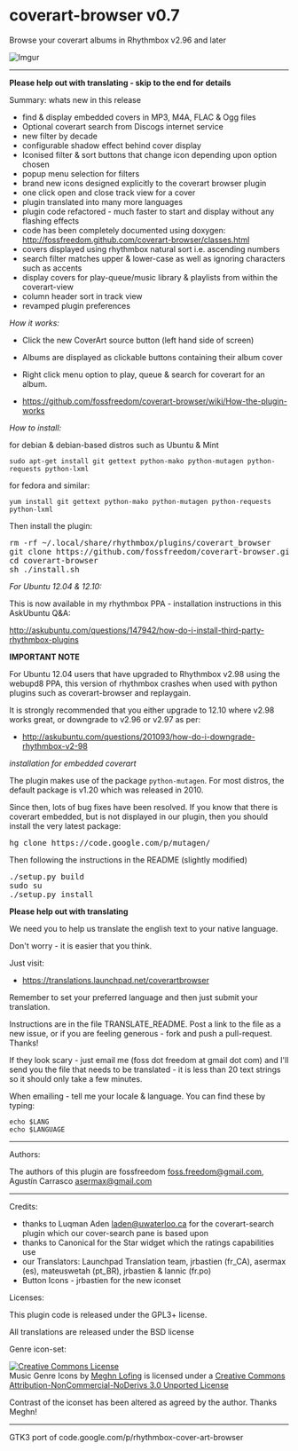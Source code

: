 coverart-browser v0.7
================

Browse your coverart albums in Rhythmbox v2.96 and later

![Imgur](http://i.imgur.com/yXYmcOt.png)

-----------

**Please help out with translating - skip to the end for details**

Summary: whats new in this release

 - find & display embedded covers in MP3, M4A, FLAC & Ogg files
 - Optional coverart search from Discogs internet service
 - new filter by decade
 - configurable shadow effect behind cover display
 - Iconised filter & sort buttons that change icon depending upon option chosen
 - popup menu selection for filters
 - brand new icons designed explicitly to the coverart browser plugin
 - one click open and close track view for a cover
 - plugin translated into many more languages
 - plugin code refactored - much faster to start and display without any flashing effects
 - code has been completely documented using doxygen: http://fossfreedom.github.com/coverart-browser/classes.html
 - covers displayed using rhythmbox natural sort i.e. ascending numbers
 - search filter matches upper & lower-case as well as ignoring characters such as accents
 - display covers for play-queue/music library & playlists from within the coverart-view
 - column header sort in track view
 - revamped plugin preferences

*How it works:*

 - Click the new CoverArt source button (left hand side of screen)
 - Albums are displayed as clickable buttons containing their album cover
 - Right click menu option to play, queue & search for coverart for an album.

 - https://github.com/fossfreedom/coverart-browser/wiki/How-the-plugin-works

*How to install:*

for debian & debian-based distros such as Ubuntu & Mint

    sudo apt-get install git gettext python-mako python-mutagen python-requests python-lxml

for fedora and similar:

    yum install git gettext python-mako python-mutagen python-requests python-lxml

Then install the plugin:

<pre>
rm -rf ~/.local/share/rhythmbox/plugins/coverart_browser
git clone https://github.com/fossfreedom/coverart-browser.git
cd coverart-browser
sh ./install.sh
</pre>

*For Ubuntu 12.04 & 12.10:*

This is now available in my rhythmbox PPA - installation instructions in this AskUbuntu Q&A:

http://askubuntu.com/questions/147942/how-do-i-install-third-party-rhythmbox-plugins

**IMPORTANT NOTE**

For Ubuntu 12.04 users that have upgraded to Rhythmbox v2.98 using the webupd8 PPA, this version 
of rhythmbox crashes when used with python plugins such as coverart-browser and replaygain.

It is strongly recommended that you either upgrade to 12.10 where v2.98 works great, or 
downgrade to v2.96 or v2.97 as per:
 - http://askubuntu.com/questions/201093/how-do-i-downgrade-rhythmbox-v2-98

*installation for embedded coverart*

The plugin makes use of the package `python-mutagen`.  For most distros, the default package is v1.20 which was released in 2010.

Since then, lots of bug fixes have been resolved.  If you know that there is coverart embedded, but is not displayed
in our plugin, then you should install the very latest package:

<pre>
hg clone https://code.google.com/p/mutagen/
</pre>

Then following the instructions in the README (slightly modified)

<pre>
./setup.py build
sudo su
./setup.py install 
</pre>


**Please help out with translating**

We need you to help us translate the english text to your native language.

Don't worry - it is easier that you think.

Just visit:

 - https://translations.launchpad.net/coverartbrowser

Remember to set your preferred language and then just submit your translation.

Instructions are in the file TRANSLATE_README. Post a link to the file as a new issue, or
if you are feeling generous - fork and push a pull-request. Thanks!

If they look scary - just email me (foss dot freedom at gmail dot com) and I'll send you the 
file that needs to be translated - it is less than 20 text strings so it should only take a
few minutes.

When emailing - tell me your locale & language.  You can find these by typing:

    echo $LANG
    echo $LANGUAGE

-------

Authors:

The authors of this plugin are fossfreedom <foss.freedom@gmail.com>, Agustín Carrasco <asermax@gmail.com>

-------

Credits:

 - thanks to Luqman Aden <laden@uwaterloo.ca> for the coverart-search plugin which our cover-search pane is based upon
 - thanks to Canonical for the Star widget which the ratings capabilities use
 - our Translators: Launchpad Translation team, jrbastien (fr_CA), asermax (es), mateuswetah (pt_BR), jrbastien & lannic (fr.po)
 - Button Icons - jrbastien for the new iconset

 Licenses:

 This plugin code is released under the GPL3+ license.

 All translations are released under the BSD license

 Genre icon-set:
 
 <a rel="license" href="http://creativecommons.org/licenses/by-nc-nd/3.0/deed.en_US"><img alt="Creative Commons License" style="border-width:0" src="http://i.creativecommons.org/l/by-nc-nd/3.0/80x15.png" /></a><br /><span xmlns:dct="http://purl.org/dc/terms/" href="http://purl.org/dc/dcmitype/StillImage" property="dct:title" rel="dct:type">Music Genre Icons</span> by <a xmlns:cc="http://creativecommons.org/ns#" href="http://meghnlofing.com" property="cc:attributionName" rel="cc:attributionURL">Meghn Lofing</a> is licensed under a <a rel="license" href="http://creativecommons.org/licenses/by-nc-nd/3.0/deed.en_US">Creative Commons Attribution-NonCommercial-NoDerivs 3.0 Unported License</a>

Contrast of the iconset has been altered as agreed by the author.  Thanks Meghn!

------

GTK3 port of code.google.com/p/rhythmbox-cover-art-browser
